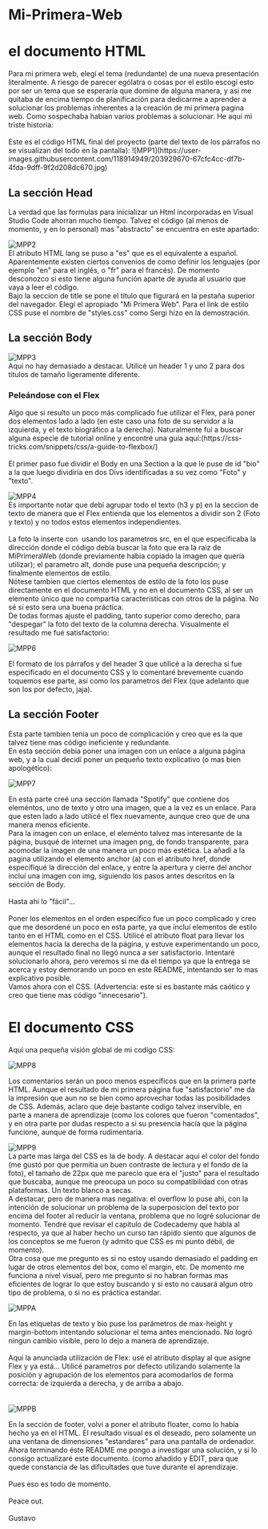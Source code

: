 # Mi-Primera-Web
<h1>el documento HTML</h1>
Para mi primera web, elegí el tema (redundante) de una nueva presentación literalmente. A riesgo de parecer ególatra o cosas por el estilo escogí esto por ser un tema que se esperaría que domine de alguna manera, y asi me quitaba de encima tiempo de planificación para dedicarme a aprender a solucionar los problemas inherentes a la creación de mi primera pagina web. Como sospechaba habian varios problemas a solucionar. He aqui mi triste historia:<br>
<br>
Este es el código HTML final del proyecto (parte del texto de los párrafos no se visualizan del todo en la pantalla):
![MPP1](https://user-images.githubusercontent.com/118914949/203929670-67cfc4cc-df7b-4fda-9dff-9f2d208dc670.jpg)<br>
<h2>La sección Head</h2>
La verdad que las formulas para inicializar un Html incorporadas en Visual Studio Code ahorran mucho tiempo. Talvez el código (al menos de momento, y en lo personal) mas "abstracto" se encuentra en este apartado: 

![MPP2](https://user-images.githubusercontent.com/118914949/203930379-073862a2-4adb-49bf-bf76-8fcd08294575.jpg)<br>
El atributo HTML lang se puso a "es" que es el equivalente a español. Aparentemente existen ciertos convenios de como definir los lenguajes (por ejemplo "en" para el inglés, o "fr" para el francés). De momento desconozco si esto tiene alguna función aparte de ayuda al usuario que vaya a leer el código.<br>
Bajo la seccion de title se pone el título que figurará en la pestaña superior del navegador. Elegí el apropiado "Mi Primera Web". Para el link de estilo CSS puse el nombre de "styles.css" como Sergi hizo en la demostración.<br>
<h2>La sección Body</h2>

![MPP3](https://user-images.githubusercontent.com/118914949/203933061-8cbb0fe0-5c9e-45a9-8fb8-46b56534f05b.jpg)<br>
Aqui no hay demasiado a destacar. Utilicé un header 1 y uno 2 para dos titulos de tamaño ligeramente diferente.<br>

<h3>Peleándose con el Flex</h3>
Algo que si resulto un poco más complicado fue utilizar el Flex, para poner dos elementos lado a lado (en este caso una foto de su servidor a la izquierda, y el texto biográfico a la derecha). Naturalmente fui a buscar alguna especie de tutorial online y encontré una guia aquí:(https://css-tricks.com/snippets/css/a-guide-to-flexbox/)<br>
<br>El primer paso fue dividir el Body en una Section a la que le puse de id "bio" a la que luego dividiría en dos Divs identificadas a su vez como "Foto" y "texto". 

![MPP4](https://user-images.githubusercontent.com/118914949/203935898-1b9aed4e-6864-4b60-b5bd-6ad4f9fe5731.jpg)<br>
Es importante notar que debí agrupar todo el texto (h3 y p) en la seccion de texto de manera que el Flex entienda que los elementos a dividir son 2 (Foto y texto) y no todos estos elementos independientes.<br>
<br>La foto la inserte con <img> usando los parametros src, en el que especificaba la dirección donde el código debía buscar la foto que era la raiz de MiPrimeraWeb (donde previamente habia copiado la imagen que quería utilizar); el parametro alt, donde puse una pequeña descripción; y finalmente elementos de estilo.<br>
Nótese tambien que ciertos elementos de estilo de la foto los puse directamente en el documento HTML y no en el documento CSS, al ser un elemento único que no compartia características con otros de la página. No sé si esto sera una buena práctica.<br>
De todas formas ajuste el padding, tanto superior como derecho, para "despegar" la foto del texto de la columna derecha. Visualmente el resultado me fué satisfactorio:

![MPP6](https://user-images.githubusercontent.com/118914949/203937068-33f08b73-c179-4a47-86f8-c6c8bdb55bca.jpg)<br>

El formato de los párrafos y del header 3 que utilicé a la derecha si fue especificado en el documento CSS y lo comentaré brevemente cuando toquemos ese parte, asi como los parametros del Flex (que adelanto que son los por defecto, jaja).<br>

<h2>La sección Footer</h2>
Esta parte tambien tenia un poco de complicación y creo que es la que talvez tiene mas código ineficiente y redundante.<br>
En esta sección debia poner una imagen con un enlace a alguna página web, y a la cual decidí poner un pequeño texto explicativo (o mas bien apologético):

![MPP7](https://user-images.githubusercontent.com/118914949/203938475-7d250fbc-90d3-4a44-b5f5-491749acae73.jpg)<br>

En esta parte creé una sección llamada "Spotify" que contiene dos eleméntos, uno de texto y otro una imagen, que a la vez es un enlace. Para que esten lado a lado utilicé el flex nuevamente, aunque creo que de una manera menos eficiente.<br>
Para la imagen con un enlace, el eleménto talvez mas interesante de la página, busqué de internet una imagen png, de fondo transparente, para acomodar la imagen de una manera un poco más estética. La añadí a la pagina utilizando el elemento anchor (a) con el atributo href, donde especifiqué la dirección del enlace, y entre la apertura y cierre del anchor incluí una imagen con img, siguiendo los pasos antes descritos en la sección de Body.<br><br>
Hasta ahi lo "fácil"...<br><br>
Poner los elementos en el orden específico fue un poco complicado y creo que me desordené un poco en esta parte, ya que incluí elementos de estilo tanto en el HTML como en el CSS. Utilicé el atributo float para llevar los elementos hacia la derecha de la página, y estuve experimentando un poco, aunque el resultado final no llegó nunca a ser satisfactorio. Intentaré solucionarlo ahora, pero veremos si me da el tiempo ya que la entrega se acerca y estoy demorando un poco en este README, intentando ser lo mas explicativo posible.<br>
Vamos ahora con el CSS. (Advertencia: este si es bastante más caótico y creo que tiene mas código "innecesario").<br>

<h1>El documento CSS</h1>
Aqui una pequeña visión global de mi codigo CSS:

![MPP8](https://user-images.githubusercontent.com/118914949/203942777-d424fcec-64fc-4ada-b619-2394cd713eee.jpg)<br>

Los comentarios serán un poco menos específicos que en la primera parte HTML. Aunque el resultado de mi primera página fue "satisfactorio" me da la impresión que aun no se bien como aprovechar todas las posibilidades de CSS. Además, aclaro que deje bastante codigo talvez inservible, en parte a manera de aprendizaje (como los colores que fueron "comentados", y en otra parte por dudas respecto a si su presencia hacía que la página funcione, aunque de forma rudimentaria.<br>

![MPP9](https://user-images.githubusercontent.com/118914949/203943765-6fa5f599-02ae-4935-866a-9bdd36079211.jpg)<br>
La parte mas larga del CSS es la de body. A destacar aqui el color del fondo (me gustó por que permitia un buen contraste de lectura y el fondo de la foto), el tamaño de 22px que me parecio que era el "justo" para el resultado que buscaba, aunque me preocupa un poco su compatibilidad con otras plataformas. Un texto blanco a secas.<br>
A destacar, pero de manera mas negativa: el overflow lo puse ahi, con la intención de solucionar un problema de la superposicion del texto por encima del footer al reducir la ventana, problema que no logré solucionar de momento. Tendré que revisar el capitulo de Codecademy que habla al respecto, ya que al haber hecho un curso tan rápido siento que algunos de los conceptos se me fueron (y admito que CSS es mi punto débil, de momento).<br>
Otra cosa que me pregunto es si no estoy usando demasiado el padding en lugar de otros elementos del box, como el margin, etc. De momento me funciona a nivel visual, pero me pregunto si no habran formas mas eficientes de lograr lo que estoy buscando y si esto no causará algun otro tipo de problema, o si no es práctica estandar.


![MPPA](https://user-images.githubusercontent.com/118914949/203945174-80e4e615-3eaf-444e-9b63-864786eb9406.jpg)<br>

En las etiquetas de texto y bio puse los parámetros de max-height y margin-bottom intentando solucionar el tema antes mencionado. No logró ningun cambio visible, pero lo dejo a manera de aprendizaje.<br>
<br>Aqui la anunciada utilización de Flex: usé el atributo display al que asigne Flex y ya está... Utilicé parametros por defecto utilizando solamente la posición y agrupación de los elementos para acomodarlos de forma correcta: de izquierda a derecha, y de arriba a abajo.<br>
<br><br>
![MPPB](https://user-images.githubusercontent.com/118914949/203946848-7cc21acd-c78b-4765-b7b8-86e721a99882.jpg)<br>
 
En la sección de footer, volvi a poner el atributo floater, como lo había hecho ya en el HTML. El resultado visual es el deseado, pero solamente un una ventana de dimensiones "estandares" para una pantalla de ordenador. Ahora terminando éste README me pongo a investigar una solución, y si lo consigo actualizaré este documento. (como añadido y EDIT, para que quede constancia de las dificultades que tuve durante el aprendizaje. <br>
<br>
Pues eso es todo de momento.<br>
<br>Peace out.<br>
<br>Gustavo



